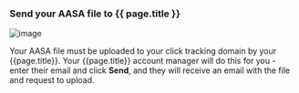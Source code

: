 ### Send your AASA file to {{ page.title }}

![image](/img/pages/email/responsys/configure-responsys-2.png)

Your AASA file must be uploaded to your click tracking domain by your {{page.title}}. Your {{page.title}} account manager will do this for you - enter their email and click **Send**, and they will receive an email with the file and request to upload.
